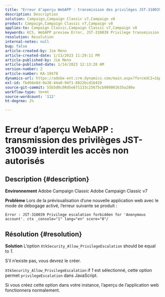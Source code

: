 ```yaml
---
title: "Erreur d’aperçu WebAPP : transmission des privilèges JST-310039 interdit un accès non autorisé"
description: Description
solution: Campaign,Campaign Classic v7,Campaign v8
product: Campaign,Campaign Classic v7,Campaign v8
applies-to: Campaign Classic,Campaign Classic v7,Campaign v8
keywords: KCS, WebAPP preview Error, JST-310039 Privilege transmission interdite pour "compte anonyme". ctx_console="1" lang=", ACC, Adobe Campaign Classic, Adobe Campaign Classic v7
resolution: Resolution
internal-notes: null
bug: false
article-created-by: Jim Menn
article-created-date: 1/13/2023 11:29:11 PM
article-published-by: Jim Menn
article-published-date: 1/14/2023 12:13:28 AM
version-number: 2
article-number: KA-19478
dynamics-url: https://adobe-ent.crm.dynamics.com/main.aspx?forceUCI=1&pagetype=entityrecord&etn=knowledgearticle&id=31556c12-9a93-ed11-aad1-6045bd0065f9
exl-id: fbd66e8d-9a38-44a0-94f1-8822bcd16419
source-git-commit: 55b5d0c08d5e671133c25675cb980001635a280a
workflow-type: tm+mt
source-wordcount: '112'
ht-degree: 2%

---
```


# Erreur d’aperçu WebAPP : transmission des privilèges JST-310039 interdit les accès non autorisés

## Description {#description}


<b>Environnement</b>
Adobe Campaign Classic Adobe Campaign Classic v7

<b>Problème</b>
Lors de la prévisualisation d’une nouvelle application web avec le mode de débogage activé, l’erreur suivante se produit :


```
Error : JST-310039 Privilege escalation forbidden for 'Anonymous account'. ctx _console="1" lang="en" score="0"/
```



## Résolution {#resolution}


<b>Solution</b>
L’option `XtkSecurity_Allow_PrivilegeEscalation` should be equal to *1*.

S’il n’existe pas, vous devrez le créer.

`XtkSecurity_Allow_PrivilegeEscalation` if *1* est sélectionné, cette option permet `privilegeEscalation` dans JavaScript.

Si vous créez cette option dans votre instance, l’aperçu de l’application web fonctionnera normalement.
